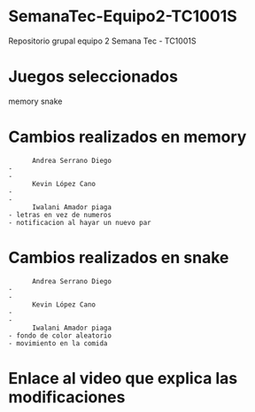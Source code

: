 # SemanaTec-Equipo2-TC1001S
Repositorio grupal equipo 2 Semana Tec - TC1001S


# Juegos seleccionados
memory 
snake 

# Cambios realizados en memory
          Andrea Serrano Diego
    -
    -
          Kevin López Cano 
    -
    -
          Iwalani Amador piaga 
    - letras en vez de numeros 
    - notificacion al hayar un nuevo par

# Cambios realizados en snake
          Andrea Serrano Diego
    -
    -
          Kevin López Cano 
    -
    -
          Iwalani Amador piaga 
    - fondo de color aleatorio
    - movimiento en la comida

# Enlace al video que explica las modificaciones
